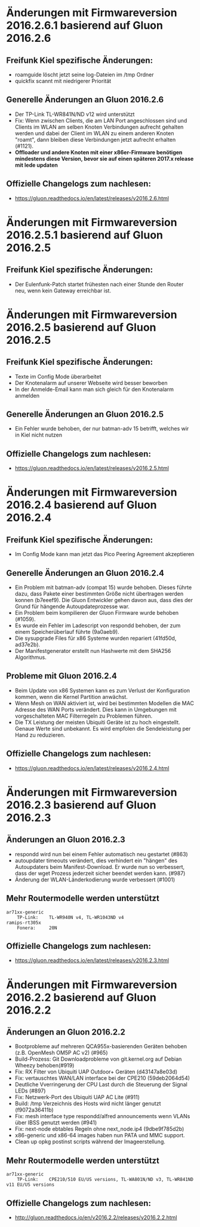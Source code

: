 Änderungen mit Firmwareversion 2016.2.6.1 basierend auf Gluon 2016.2.6
================================================================

Freifunk Kiel spezifische Änderungen:
-------------------------------------
 * roamguide löscht jetzt seine log-Dateien im /tmp Ordner
 * quickfix scannt mit niedrigerer Priorität
 
 Generelle Änderungen an Gluon 2016.2.6
----------------------------
 * Der TP-Link TL-WR841N/ND v12 wird unterstützt
 * Fix: Wenn zwischen Clients, die am LAN Port angeschlossen sind und Clients im WLAN am selben Knoten Verbindungen aufrecht gehalten werden und dabei der Client im WLAN zu einem anderen Knoten "roamt", dann bleiben diese Verbindungen jetzt aufrecht erhalten (#1121).
 * **Offloader und andere Knoten mit einer x86er-Firmware benötigen mindestens diese Version, bevor sie auf einen späteren 2017.x release mit lede updaten**

 Offizielle Changelogs zum nachlesen:
------------------------------------

* https://gluon.readthedocs.io/en/latest/releases/v2016.2.6.html


Änderungen mit Firmwareversion 2016.2.5.1 basierend auf Gluon 2016.2.5
================================================================

Freifunk Kiel spezifische Änderungen:
-------------------------------------
 * Der Eulenfunk-Patch startet frühesten nach einer Stunde den Router neu, wenn kein Gateway erreichbar ist.


Änderungen mit Firmwareversion 2016.2.5 basierend auf Gluon 2016.2.5
================================================================

Freifunk Kiel spezifische Änderungen:
-------------------------------------
 * Texte im Config Mode überarbeitet
 * Der Knotenalarm auf unserer Webseite wird besser beworben
 * In der Anmelde-Email kann man sich gleich für den Knotenalarm anmelden
 
 Generelle Änderungen an Gluon 2016.2.5
----------------------------
 * Ein Fehler wurde behoben, der nur batman-adv 15 betrifft, welches wir in Kiel nicht nutzen

 Offizielle Changelogs zum nachlesen:
------------------------------------

* https://gluon.readthedocs.io/en/latest/releases/v2016.2.5.html


Änderungen mit Firmwareversion 2016.2.4 basierend auf Gluon 2016.2.4
================================================================

Freifunk Kiel spezifische Änderungen:
-------------------------------------
 * Im Config Mode kann man jetzt das Pico Peering Agreement akzeptieren

Generelle Änderungen an Gluon 2016.2.4
----------------------------
 * Ein Problem mit batman-adv (compat 15) wurde behoben. Dieses führte dazu, dass Pakete einer bestimmten Größe nicht übertragen werden konnen (b7eeef9).
 Die Gluon Entwickler gehen davon aus, dass dies der Grund für hängende Autoupdateprozesse war.
 * Ein Problem beim kompilieren der Gluon Firmware wurde behoben (#1059).
 * Es wurde ein Fehler im Ladescript von respondd behoben, der zum einem Speicherüberlauf führte (9a0aeb9).
 * Die sysupgrade Files für x86 Systeme wurden repariert (41fd50d, ad37e2b).
 * Der Manifestgenerator erstellt nun Hashwerte mit dem SHA256 Algorithmus.

Probleme mit Gluon 2016.2.4
--------------------------------------
 * Beim Update von x86 Systemen kann es zum Verlust der Konfiguration kommen, wenn die Kernel Partition anwächst.
 * Wenn Mesh on WAN aktiviert ist, wird bei bestimmten Modellen die MAC Adresse des WAN Ports verändert. Dies kann in Umgebungen mit vorgeschalteten MAC Filterregeln zu Problemen führen.
 * Die TX Leistung der meisten Ubiquiti Geräte ist zu hoch eingestellt. Genaue Werte sind unbekannt. Es wird empfolen die Sendeleistung per Hand zu reduzieren.
 
 Offizielle Changelogs zum nachlesen:
------------------------------------

* https://gluon.readthedocs.io/en/latest/releases/v2016.2.4.html


Änderungen mit Firmwareversion 2016.2.3 basierend auf Gluon 2016.2.3
================================================================

Änderungen an Gluon 2016.2.3
----------------------------
 * respondd wird nun bei einem Fehler automatisch neu gestartet (#863)
 * autoupdater timeouts verändert, dies verhindert ein "hängen" des Autoupdaters beim Manifest-Download. Er wurde nun so verbessert, dass der wget Prozess jederzeit sicher beendet werden kann. (#987)
 * Änderung der WLAN-Länderkodierung wurde verbessert (#1001)
 
Mehr Routermodelle werden unterstützt
-------------------------------------

    ar71xx-generic
        TP-Link:    TL-WR940N v4, TL-WR1043ND v4
    ramips-rt305x
        Fonera:     20N

 Offizielle Changelogs zum nachlesen:
------------------------------------

* https://gluon.readthedocs.io/en/latest/releases/v2016.2.3.html


Änderungen mit Firmwareversion 2016.2.2 basierend auf Gluon 2016.2.2
================================================================

Änderungen an Gluon 2016.2.2
----------------------------
 * Bootprobleme auf mehreren QCA955x-basierenden Geräten behoben (z.B. OpenMesh OM5P AC v2) (#965)
 * Build-Prozess: Git Downloadprobleme von git.kernel.org auf Debian Wheezy behoben(#919)
 * Fix: RX Filter von Ubiquiti UAP Outdoor+ Geräten (d43147a8e03d)
 * Fix: vertauschtes WAN/LAN interface bei der CPE210 (59deb2064d54)
 * Deutliche Vverringerung der CPU Last durch die Steuerung der Signal LEDs (#897)
 * Fix: Netzwerk-Port des Ubiquiti UAP AC Lite (#911)
 * Build: /tmp Verzeichnis des Hosts wird nicht länger genutzt (f9072a36411b)
 * Fix: mesh interface type respondd/alfred announcements wenn VLANs über IBSS genutzt werden (#941)
 * Fix: next-node ebtables Regeln ohne next_node.ip4 (9dbe9f785d2b) 
 * x86-generic und x86-64 images haben nun PATA und MMC support.
 * Clean up opkg postinst scripts während der Imageerstellung.

Mehr Routermodelle werden unterstützt
-------------------------------------

    ar71xx-generic
        TP-Link:    CPE210/510 EU/US versions, TL-WA801N/ND v3, TL-WR841ND v11 EU/US versions 

Offizielle Changelogs zum nachlesen:
------------------------------------

* http://gluon.readthedocs.io/en/v2016.2.2/releases/v2016.2.2.html
